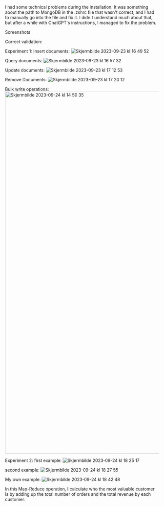 I had some technical problems during the installation. It was something about the path to MongoDB in the .zshrc file that wasn't correct, and I had to manually go into the file and fix it. I didn't understand much about that, but after a while with ChatGPT's instructions, I managed to fix the problem.

Screenshots

Correct validation:

Experiment 1: 
Insert documents:
![Skjermbilde 2023-09-23 kl  16 49 52](https://github.com/andnor1/DAT250-Exp1/assets/61704257/886e1b94-ab85-443a-855b-17750990839f)

Query documents:
![Skjermbilde 2023-09-23 kl  16 57 32](https://github.com/andnor1/DAT250-Exp1/assets/61704257/ec1ee731-3f2c-4939-8ecb-da8486012b62)

Update documents:
![Skjermbilde 2023-09-23 kl  17 12 53](https://github.com/andnor1/DAT250-Exp1/assets/61704257/7c565e5b-0538-4dd0-b3b3-b60d977bb51c)

Remove Documents:
![Skjermbilde 2023-09-23 kl  17 20 12](https://github.com/andnor1/DAT250-Exp1/assets/61704257/e007ecfe-6b04-417a-bd10-74a005400c96)

Bulk write operations:
<img width="1182" alt="Skjermbilde 2023-09-24 kl  14 50 35" src="https://github.com/andnor1/DAT250-Exp1/assets/61704257/ea16abd4-3344-4b01-8226-addbc3495b67">

Experiment 2:
first example:
![Skjermbilde 2023-09-24 kl  18 25 17](https://github.com/andnor1/DAT250-Exp1/assets/61704257/03a7018d-5d24-49fe-8bf7-e7b3a3692ae7)

second example:
![Skjermbilde 2023-09-24 kl  18 27 55](https://github.com/andnor1/DAT250-Exp1/assets/61704257/5940d122-8f00-47c6-b9ea-3613774d5cf8)

My own example:
![Skjermbilde 2023-09-24 kl  18 42 48](https://github.com/andnor1/DAT250-Exp1/assets/61704257/6ada1014-c642-43cc-abf2-6331d15451f2)

In this Map-Reduce operation, I calculate who the most valuable customer is by adding up the total number of orders and the total revenue by each customer.
